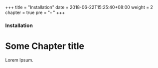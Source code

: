 +++
title = "Installation"
date = 2018-06-22T15:25:40+08:00
weight = 2
chapter = true
pre = "<b>- </b>"
+++

### Installation

# Some Chapter title

Lorem Ipsum.